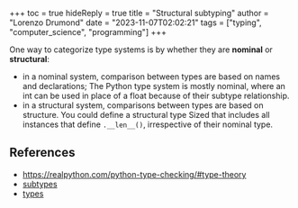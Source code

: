 +++
toc = true
hideReply = true
title = "Structural subtyping"
author = "Lorenzo Drumond"
date = "2023-11-07T02:02:21"
tags = ["typing",  "computer_science",  "programming"]
+++


One way to categorize type systems is by whether they are **nominal**
or **structural**:
- in a nominal system, comparison between types are based on names and declarations; The Python type system is mostly nominal, where an int can be used in place of a float because of their subtype relationship.
- in a structural system, comparisons between types are based on structure. You could define a structural type Sized that includes all instances that define `.__len__()`, irrespective of their nominal type.

## References
- https://realpython.com/python-type-checking/#type-theory
- [subtypes](/wiki/subtypes/)
- [types](/wiki/types/)
